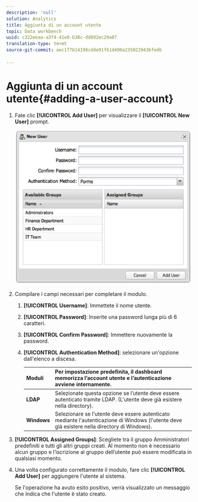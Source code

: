 ```yaml
---
description: 'null'
solution: Analytics
title: Aggiunta di un account utente
topic: Data workbench
uuid: c322eeaa-a3f4-41e8-b38c-dd892ec29a87
translation-type: tm+mt
source-git-commit: aec1f7b14198cdde91f61d490a235022943bfedb

---
```



# Aggiunta di un account utente{#adding-a-user-account}

1. Fate clic **[!UICONTROL Add User]** per visualizzare il **[!UICONTROL New User]** prompt.

   ![](assets/add_user_account.png)

1. Compilare i campi necessari per completare il modulo.
   1. **[!UICONTROL Username]**: Immettete il nome utente.
   1. **[!UICONTROL Password]**: Inserite una password lunga più di 6 caratteri.
   1. **[!UICONTROL Confirm Password]**: Immettere nuovamente la password.
   1. **[!UICONTROL Authentication Method]**: selezionare un&#39;opzione dall&#39;elenco a discesa.

      | **Moduli** | Per impostazione predefinita, il dashboard memorizza l’account utente e l’autenticazione avviene internamente. |
      |---|---|
      | **LDAP** | Selezionate questa opzione se l’utente deve essere autenticato tramite LDAP. (L&#39;utente deve già esistere nella directory). |
      | **Windows** | Selezionare se l&#39;utente deve essere autenticato mediante l&#39;autenticazione di Windows (l&#39;utente deve già esistere nella directory di Windows). |

1. **[!UICONTROL Assigned Groups]**: Scegliete tra il gruppo Amministratori predefiniti e tutti gli altri gruppi creati. Al momento non è necessario alcun gruppo e l’iscrizione al gruppo dell’utente può essere modificata in qualsiasi momento.
1. Una volta configurato correttamente il modulo, fare clic **[!UICONTROL Add User]** per aggiungere l&#39;utente al sistema.

   Se l&#39;operazione ha avuto esito positivo, verrà visualizzato un messaggio che indica che l&#39;utente è stato creato.